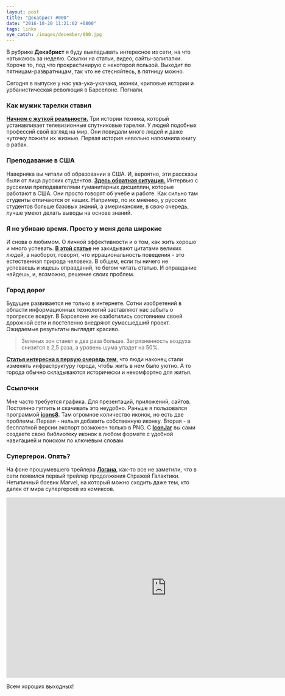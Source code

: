 ```yaml
---
layout: post
title: "Декабрист #000"
date: "2016-10-20 11:21:02 +0800"
tags: links
eye_catch: /images/december/000.jpg
---
```


В рубрике **Декабрист** я буду выкладывать интересное из сети, на что натыкаюсь за неделю. Ссылки на статьи, видео, сайты-залипалки. Короче то, под что прокрастинирую с некоторой пользой. Выходит по пятницам-развратницам, так что не стесняйтесь, в пятницу можно.

Сегодня в выпуске у нас ука-ука-укачака, иконки, криповые истории и урбанистическая революция в Барселоне. Погнали.

<!--more-->

### Как мужик тарелки ставил

**[Начнем с жуткой реальности.](http://batenka.ru/unity/watchtv/)** Три истории техника, который устанавливает телевизионные спутниковые тарелки. У людей подобных профессий свой взгляд на мир. Они повидали много людей и даже чуточку пожили их жизнью. Первая история невольно напомнила книгу о рабах.

### Преподавание в США

Наверняка вы читали об образовании в США. И, вероятно, эти рассказы были от лица русских студентов. **[Здесь обратная ситуация.](http://theoryandpractice.ru/posts/14743-studenty-zovut-menya-professor-a-aspiranty--misha-uchenye-gumanitarii-ob-opyte-prepodavaniya-za-rubezhom)** Интервью с русскими преподавателями гуманитарных дисциплин, которые работают в США. Они просто говорят об учебе и работе. Как сильно там студенты отличаются от наших. Например, по их мнению, у русских студентов больше базовых знаний, а американские, в свою очередь, лучше умеют делать выводы на основе знаний.

### Я не убиваю время. Просто у меня дела широкие

И снова о любимом. О личной эффективности и о том, как жить хорошо и много успевать. **[В этой статье](http://big-frog.livejournal.com/90458.html)** не закидывают цитатами великих людей, а наоборот, говорят, что иррациональность поведения - это естественная природа человека. В общем, если ты ничего не успеваешь и ищешь оправданий, то бегом читать статью. И оправдание найдешь, и, возможно, решение своих проблем.

### Город <strike>дорог</strike>

Будущее развивается не только в интернете. Сотни изобретений в области информационных технологий заставляют нас забыть о прогрессе вокруг. В Барселоне же озаботились состоянием своей дорожной сети и постепенно внедряют сумасшедший проект. Ожидаемые результаты выглядят красиво.

> Зеленых зон станет в два раза больше. Загрязненность воздуха снизится в 2,5 раза, а уровень шума упадет на 50%.

**[Статья интересна в первую очередь тем](https://daily.afisha.ru/cities/2302-kak-v-barselone-delayut-samuyu-radikalnuyu-urbanisticheskuyu-revolyuciyu-v-mire/)**, что люди наконец стали изменять инфраструктуру города, чтобы жить в нем было уютно. А то города обычно складываются исторически и некомфортно для житья.

### Ссылочки

Мне часто требуется графика. Для презентаций, приложений, сайтов. Постоянно гуглить и скачивать это неудобно. Раньше я пользовался программой **[icons8](https://icons8.com)**. Там огромное количество иконок, но есть две проблемы. Первая - нельзя добавить собственную иконку. Вторая - в бесплатной версии экспорт возможен только в PNG. C **[IconJar](http://geticonjar.com)** вы сами создаете свою библиотеку иконок в любом формате с удобной навигацией и поиском по ключевым словам.

### Супергерои. Опять?

На фоне прошумевшего трейлера **[Логана](https://www.youtube.com/watch?v=Div0iP65aZo)**, как-то все не заметили, что в сети появился первый трейлер продолжения Стражей Галактики. Нетипичный боевик Marvel, на который можно сходить даже тем, кто далек от мира супергероев из комиксов.

<iframe width="840" height="473" src="https://www.youtube.com/embed/2mFcxL51X_k" frameborder="0" allowfullscreen></iframe>

Всем хороших выходных!
